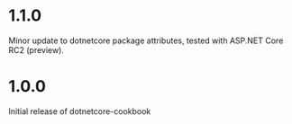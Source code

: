 # 1.1.0

Minor update to dotnetcore package attributes, tested with ASP.NET Core RC2 (preview).

# 1.0.0

Initial release of dotnetcore-cookbook
